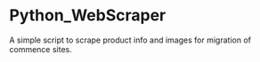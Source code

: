 # Python_WebScraper
A simple script to scrape product info and images for migration of commence sites. 
